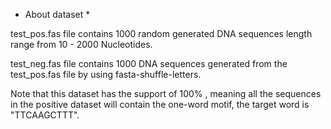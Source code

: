 * About dataset *

test_pos.fas file contains 1000 random generated DNA sequences length range from 10 - 2000 Nucleotides.

test_neg.fas file contains 1000 DNA sequences generated from the test_pos.fas file by using fasta-shuffle-letters.

Note that this dataset has the support of 100% , meaning all the sequences in the positive dataset will contain the one-word motif, the target word is "TTCAAGCTTT". 
